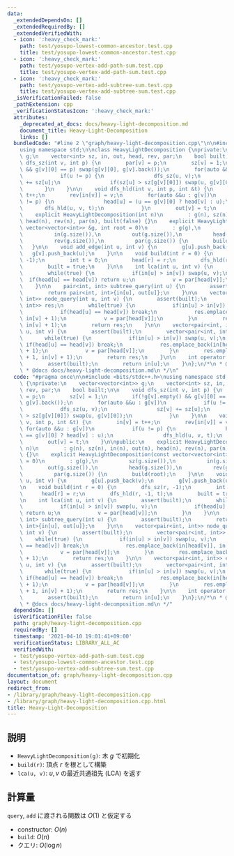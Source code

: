 ```yaml
---
data:
  _extendedDependsOn: []
  _extendedRequiredBy: []
  _extendedVerifiedWith:
  - icon: ':heavy_check_mark:'
    path: test/yosupo-lowest-common-ancestor.test.cpp
    title: test/yosupo-lowest-common-ancestor.test.cpp
  - icon: ':heavy_check_mark:'
    path: test/yosupo-vertex-add-path-sum.test.cpp
    title: test/yosupo-vertex-add-path-sum.test.cpp
  - icon: ':heavy_check_mark:'
    path: test/yosupo-vertex-add-subtree-sum.test.cpp
    title: test/yosupo-vertex-add-subtree-sum.test.cpp
  _isVerificationFailed: false
  _pathExtension: cpp
  _verificationStatusIcon: ':heavy_check_mark:'
  attributes:
    _deprecated_at_docs: docs/heavy-light-decomposition.md
    document_title: Heavy-Light-Decomposition
    links: []
  bundledCode: "#line 2 \"graph/heavy-light-decomposition.cpp\"\n\n#include <bits/stdc++.h>\n\
    using namespace std;\n\nclass HeavyLightDecomposition {\nprivate:\n    vector<vector<int>>\
    \ g;\n    vector<int> sz, in, out, head, rev, par;\n    bool built;\n\n    void\
    \ dfs_sz(int v, int p) {\n        par[v] = p;\n        sz[v] = 1;\n        if(!g[v].empty()\
    \ && g[v][0] == p) swap(g[v][0], g[v].back());\n        for(auto &&u : g[v])\n\
    \            if(u != p) {\n                dfs_sz(u, v);\n                sz[v]\
    \ += sz[u];\n                if(sz[u] > sz[g[v][0]]) swap(u, g[v][0]);\n     \
    \       }\n    }\n\n    void dfs_hld(int v, int p, int &t) {\n        in[v] =\
    \ t++;\n        rev[in[v]] = v;\n        for(auto &&u : g[v])\n            if(u\
    \ != p) {\n                head[u] = (u == g[v][0] ? head[v] : u);\n         \
    \       dfs_hld(u, v, t);\n            }\n        out[v] = t;\n    }\n\npublic:\n\
    \    explicit HeavyLightDecomposition(int n)\n        : g(n), sz(n), in(n), out(n),\
    \ head(n), rev(n), par(n), built(false) {}\n    explicit HeavyLightDecomposition(const\
    \ vector<vector<int>> &g, int root = 0)\n        : g(g),\n          sz(g.size()),\n\
    \          in(g.size()),\n          out(g.size()),\n          head(g.size()),\n\
    \          rev(g.size()),\n          par(g.size()) {\n        build(root);\n \
    \   }\n\n    void add_edge(int u, int v) {\n        g[u].push_back(v);\n     \
    \   g[v].push_back(u);\n    }\n\n    void build(int r = 0) {\n        dfs_sz(r,\
    \ -1);\n        int t = 0;\n        head[r] = r;\n        dfs_hld(r, -1, t);\n\
    \        built = true;\n    }\n\n    int lca(int u, int v) {\n        assert(built);\n\
    \        while(true) {\n            if(in[u] > in[v]) swap(u, v);\n          \
    \  if(head[u] == head[v]) return u;\n            v = par[head[v]];\n        }\n\
    \    }\n\n    pair<int, int> subtree_query(int u) {\n        assert(built);\n\
    \        return pair<int, int>{in[u], out[u]};\n    }\n\n    vector<pair<int,\
    \ int>> node_query(int u, int v) {\n        assert(built);\n        vector<pair<int,\
    \ int>> res;\n        while(true) {\n            if(in[u] > in[v]) swap(u, v);\n\
    \            if(head[u] == head[v]) break;\n            res.emplace_back(in[head[v]],\
    \ in[v] + 1);\n            v = par[head[v]];\n        }\n        res.emplace_back(in[u],\
    \ in[v] + 1);\n        return res;\n    }\n\n    vector<pair<int, int>> edge_query(int\
    \ u, int v) {\n        assert(built);\n        vector<pair<int, int>> res;\n \
    \       while(true) {\n            if(in[u] > in[v]) swap(u, v);\n           \
    \ if(head[u] == head[v]) break;\n            res.emplace_back(in[head[v]], in[v]\
    \ + 1);\n            v = par[head[v]];\n        }\n        res.emplace_back(in[u]\
    \ + 1, in[v] + 1);\n        return res;\n    }\n\n    int operator[](int u) {\n\
    \        assert(built);\n        return in[u];\n    }\n};\n/*\n * @brief Heavy-Light-Decomposition\n\
    \ * @docs docs/heavy-light-decomposition.md\n */\n"
  code: "#pragma once\n\n#include <bits/stdc++.h>\nusing namespace std;\n\nclass HeavyLightDecomposition\
    \ {\nprivate:\n    vector<vector<int>> g;\n    vector<int> sz, in, out, head,\
    \ rev, par;\n    bool built;\n\n    void dfs_sz(int v, int p) {\n        par[v]\
    \ = p;\n        sz[v] = 1;\n        if(!g[v].empty() && g[v][0] == p) swap(g[v][0],\
    \ g[v].back());\n        for(auto &&u : g[v])\n            if(u != p) {\n    \
    \            dfs_sz(u, v);\n                sz[v] += sz[u];\n                if(sz[u]\
    \ > sz[g[v][0]]) swap(u, g[v][0]);\n            }\n    }\n\n    void dfs_hld(int\
    \ v, int p, int &t) {\n        in[v] = t++;\n        rev[in[v]] = v;\n       \
    \ for(auto &&u : g[v])\n            if(u != p) {\n                head[u] = (u\
    \ == g[v][0] ? head[v] : u);\n                dfs_hld(u, v, t);\n            }\n\
    \        out[v] = t;\n    }\n\npublic:\n    explicit HeavyLightDecomposition(int\
    \ n)\n        : g(n), sz(n), in(n), out(n), head(n), rev(n), par(n), built(false)\
    \ {}\n    explicit HeavyLightDecomposition(const vector<vector<int>> &g, int root\
    \ = 0)\n        : g(g),\n          sz(g.size()),\n          in(g.size()),\n  \
    \        out(g.size()),\n          head(g.size()),\n          rev(g.size()),\n\
    \          par(g.size()) {\n        build(root);\n    }\n\n    void add_edge(int\
    \ u, int v) {\n        g[u].push_back(v);\n        g[v].push_back(u);\n    }\n\
    \n    void build(int r = 0) {\n        dfs_sz(r, -1);\n        int t = 0;\n  \
    \      head[r] = r;\n        dfs_hld(r, -1, t);\n        built = true;\n    }\n\
    \n    int lca(int u, int v) {\n        assert(built);\n        while(true) {\n\
    \            if(in[u] > in[v]) swap(u, v);\n            if(head[u] == head[v])\
    \ return u;\n            v = par[head[v]];\n        }\n    }\n\n    pair<int,\
    \ int> subtree_query(int u) {\n        assert(built);\n        return pair<int,\
    \ int>{in[u], out[u]};\n    }\n\n    vector<pair<int, int>> node_query(int u,\
    \ int v) {\n        assert(built);\n        vector<pair<int, int>> res;\n    \
    \    while(true) {\n            if(in[u] > in[v]) swap(u, v);\n            if(head[u]\
    \ == head[v]) break;\n            res.emplace_back(in[head[v]], in[v] + 1);\n\
    \            v = par[head[v]];\n        }\n        res.emplace_back(in[u], in[v]\
    \ + 1);\n        return res;\n    }\n\n    vector<pair<int, int>> edge_query(int\
    \ u, int v) {\n        assert(built);\n        vector<pair<int, int>> res;\n \
    \       while(true) {\n            if(in[u] > in[v]) swap(u, v);\n           \
    \ if(head[u] == head[v]) break;\n            res.emplace_back(in[head[v]], in[v]\
    \ + 1);\n            v = par[head[v]];\n        }\n        res.emplace_back(in[u]\
    \ + 1, in[v] + 1);\n        return res;\n    }\n\n    int operator[](int u) {\n\
    \        assert(built);\n        return in[u];\n    }\n};\n/*\n * @brief Heavy-Light-Decomposition\n\
    \ * @docs docs/heavy-light-decomposition.md\n */"
  dependsOn: []
  isVerificationFile: false
  path: graph/heavy-light-decomposition.cpp
  requiredBy: []
  timestamp: '2021-04-10 19:01:41+09:00'
  verificationStatus: LIBRARY_ALL_AC
  verifiedWith:
  - test/yosupo-vertex-add-path-sum.test.cpp
  - test/yosupo-lowest-common-ancestor.test.cpp
  - test/yosupo-vertex-add-subtree-sum.test.cpp
documentation_of: graph/heavy-light-decomposition.cpp
layout: document
redirect_from:
- /library/graph/heavy-light-decomposition.cpp
- /library/graph/heavy-light-decomposition.cpp.html
title: Heavy-Light-Decomposition
---
```

## 説明

- `HeavyLightDecomposition(g)`: 木 $g$ で初期化
- `build(r)`: 頂点 $r$ を根として構築
- `lca(u, v)`: $u,v$ の最近共通祖先 $(\mathrm{LCA})$ を返す

## 計算量

`query`, `add` に渡される関数は $O(1)$ と仮定する

- constructor: $O(n)$
- `build`: $O(n)$
- クエリ: $O(\log n)$